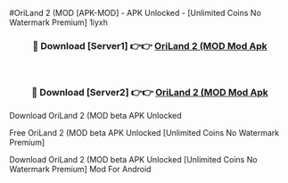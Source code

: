 #OriLand 2 (MOD [APK-MOD] - APK Unlocked - [Unlimited Coins No Watermark Premium] 1iyxh



<div align="center">

<h3>🔴 Download [Server1] 👉👉 <a href="https://momento.my/?title=OriLand_2_(MOD">OriLand 2 (MOD Mod Apk</a></h3><br>

<h3>🔴 Download [Server2] 👉👉 <a href="https://momento.my/?title=OriLand_2_(MOD">OriLand 2 (MOD Mod Apk</a></h3>
</div>



Download OriLand 2 (MOD beta APK Unlocked

Free OriLand 2 (MOD beta APK Unlocked [Unlimited Coins No Watermark Premium]

Download OriLand 2 (MOD beta APK Unlocked [Unlimited Coins No Watermark Premium] Mod For Android
